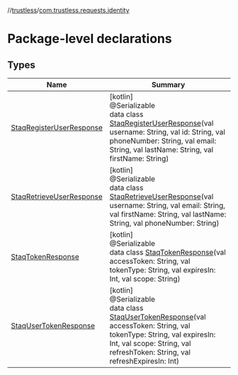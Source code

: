 //[trustless](../../index.md)/[com.trustless.requests.identity](index.md)

# Package-level declarations

## Types

| Name | Summary |
|---|---|
| [StaqRegisterUserResponse](-staq-register-user-response/index.md) | [kotlin]<br>@Serializable<br>data class [StaqRegisterUserResponse](-staq-register-user-response/index.md)(val username: String, val id: String, val phoneNumber: String, val email: String, val lastName: String, val firstName: String) |
| [StaqRetrieveUserResponse](-staq-retrieve-user-response/index.md) | [kotlin]<br>@Serializable<br>data class [StaqRetrieveUserResponse](-staq-retrieve-user-response/index.md)(val username: String, val email: String, val firstName: String, val lastName: String, val phoneNumber: String) |
| [StaqTokenResponse](-staq-token-response/index.md) | [kotlin]<br>@Serializable<br>data class [StaqTokenResponse](-staq-token-response/index.md)(val accessToken: String, val tokenType: String, val expiresIn: Int, val scope: String) |
| [StaqUserTokenResponse](-staq-user-token-response/index.md) | [kotlin]<br>@Serializable<br>data class [StaqUserTokenResponse](-staq-user-token-response/index.md)(val accessToken: String, val tokenType: String, val expiresIn: Int, val scope: String, val refreshToken: String, val refreshExpiresIn: Int) |
